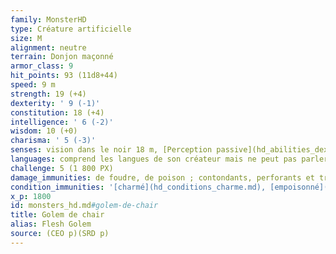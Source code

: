 ```yaml
---
family: MonsterHD
type: Créature artificielle
size: M
alignment: neutre
terrain: Donjon maçonné
armor_class: 9
hit_points: 93 (11d8+44)
speed: 9 m
strength: 19 (+4)
dexterity: ' 9 (-1)'
constitution: 18 (+4)
intelligence: ' 6 (-2)'
wisdom: 10 (+0)
charisma: ' 5 (-3)'
senses: vision dans le noir 18 m, [Perception passive](hd_abilities_dexterity_perception_passive.md) 10
languages: comprend les langues de son créateur mais ne peut pas parler
challenge: 5 (1 800 PX)
damage_immunities: de foudre, de poison ; contondants, perforants et tranchants infligés par des attaques non-magiques qui ne sont pas en adamantium
condition_immunities: '[charmé](hd_conditions_charme.md), [empoisonné](hd_conditions_empoisonne.md), [épuisé](hd_conditions_fatigue_et_epuisement.md), [paralysé](hd_conditions_paralyse.md), [pétrifié](hd_conditions_petrifie.md) et [terrorisé](hd_conditions_terrorise.md)'
x_p: 1800
id: monsters_hd.md#golem-de-chair
title: Golem de chair
alias: Flesh Golem
source: (CEO p)(SRD p)
---
```



